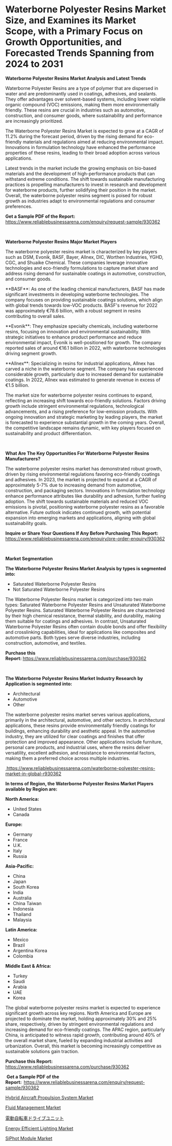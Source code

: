 <p><h1>Waterborne Polyester Resins Market Size, and Examines its Market Scope, with a Primary Focus on Growth Opportunities, and Forecasted Trends Spanning from 2024 to 2031</h1></p><p><strong>Waterborne Polyester Resins Market Analysis and Latest Trends</strong></p>
<p><p>Waterborne Polyester Resins are a type of polymer that are dispersed in water and are predominantly used in coatings, adhesives, and sealants. They offer advantages over solvent-based systems, including lower volatile organic compound (VOC) emissions, making them more environmentally friendly. These resins are crucial in industries such as automotive, construction, and consumer goods, where sustainability and performance are increasingly prioritized.</p><p>The Waterborne Polyester Resins Market is expected to grow at a CAGR of 11.2% during the forecast period, driven by the rising demand for eco-friendly materials and regulations aimed at reducing environmental impact. Innovations in formulation technology have enhanced the performance properties of these resins, leading to their broad adoption across various applications. </p><p>Latest trends in the market include the growing emphasis on bio-based materials and the development of high-performance products that can withstand extreme conditions. The shift towards sustainable manufacturing practices is propelling manufacturers to invest in research and development for waterborne products, further solidifying their position in the market. Overall, the waterborne polyester resins segment is poised for robust growth as industries adapt to environmental regulations and consumer preferences.</p></p>
<p><strong>Get a Sample PDF of the Report:&nbsp;</strong> <a href="https://www.reliablebusinessarena.com/enquiry/request-sample/930362">https://www.reliablebusinessarena.com/enquiry/request-sample/930362</a></p>
<p>&nbsp;</p>
<p><strong>Waterborne Polyester Resins Major Market Players</strong></p>
<p><p>The waterborne polyester resins market is characterized by key players such as DSM, Evonik, BASF, Bayer, Allnex, DIC, Worthen Industries, YGHD, CGC, and Shuaike Chemical. These companies leverage innovative technologies and eco-friendly formulations to capture market share and address rising demand for sustainable coatings in automotive, construction, and consumer goods.</p><p>**BASF**: As one of the leading chemical manufacturers, BASF has made significant investments in developing waterborne technologies. The company focuses on providing sustainable coatings solutions, which align with global trends towards low-VOC products. BASF's revenue for 2022 was approximately €78.6 billion, with a robust segment in resins contributing to overall sales.</p><p>**Evonik**: They emphasize specialty chemicals, including waterborne resins, focusing on innovation and environmental sustainability. With strategic initiatives to enhance product performance and reduce environmental impact, Evonik is well-positioned for growth. The company reported sales of around €16.1 billion in 2022, with waterborne technologies driving segment growth.</p><p>**Allnex**: Specializing in resins for industrial applications, Allnex has carved a niche in the waterborne segment. The company has experienced considerable growth, particularly due to increased demand for sustainable coatings. In 2022, Allnex was estimated to generate revenue in excess of €1.5 billion.</p><p>The market size for waterborne polyester resins continues to expand, reflecting an increasing shift towards eco-friendly solutions. Factors driving growth include stringent environmental regulations, technological advancements, and a rising preference for low-emission products. With ongoing innovation and strategic marketing by leading players, the market is forecasted to experience substantial growth in the coming years. Overall, the competitive landscape remains dynamic, with key players focused on sustainability and product differentiation.</p></p>
<p>&nbsp;</p>
<p><strong>What Are The Key Opportunities For Waterborne Polyester Resins Manufacturers?</strong></p>
<p><p>The waterborne polyester resins market has demonstrated robust growth, driven by rising environmental regulations favoring eco-friendly coatings and adhesives. In 2023, the market is projected to expand at a CAGR of approximately 5-7% due to increasing demand from automotive, construction, and packaging sectors. Innovations in formulation technology enhance performance attributes like durability and adhesion, further fueling adoption. The shift towards sustainable materials and reduced VOC emissions is pivotal, positioning waterborne polyester resins as a favorable alternative. Future outlook indicates continued growth, with potential expansion into emerging markets and applications, aligning with global sustainability goals.</p></p>
<p><strong>Inquire or Share Your Questions If Any Before Purchasing This Report:</strong> <a href="https://www.reliablebusinessarena.com/enquiry/pre-order-enquiry/930362">https://www.reliablebusinessarena.com/enquiry/pre-order-enquiry/930362</a></p>
<p>&nbsp;</p>
<p><strong>Market Segmentation</strong></p>
<p><strong>The Waterborne Polyester Resins Market Analysis by types is segmented into:</strong></p>
<p><ul><li>Saturated Waterborne Polyester Resins</li><li>Not Saturated Waterborne Polyester Resins</li></ul></p>
<p><p>The Waterborne Polyester Resins market is categorized into two main types: Saturated Waterborne Polyester Resins and Unsaturated Waterborne Polyester Resins. Saturated Waterborne Polyester Resins are characterized by their high chemical resistance, thermal stability, and durability, making them suitable for coatings and adhesives. In contrast, Unsaturated Waterborne Polyester Resins often contain double bonds and offer flexibility and crosslinking capabilities, ideal for applications like composites and automotive parts. Both types serve diverse industries, including construction, automotive, and textiles.</p></p>
<p><strong>Purchase this Report:&nbsp;</strong><a href="https://www.reliablebusinessarena.com/purchase/930362">https://www.reliablebusinessarena.com/purchase/930362</a></p>
<p>&nbsp;</p>
<p><strong>The Waterborne Polyester Resins Market Industry Research by Application is segmented into:</strong></p>
<p><ul><li>Architectural</li><li>Automotive</li><li>Other</li></ul></p>
<p><p>The waterborne polyester resins market serves various applications, primarily in the architectural, automotive, and other sectors. In architectural applications, these resins provide environmentally friendly coatings for buildings, enhancing durability and aesthetic appeal. In the automotive industry, they are utilized for clear coatings and finishes that offer protection and improved appearance. Other applications include furniture, personal care products, and industrial uses, where the resins deliver versatility, excellent adhesion, and resistance to environmental factors, making them a preferred choice across multiple industries.</p></p>
<p><a href="https://www.reliablebusinessarena.com/waterborne-polyester-resins-market-in-global-r930362">&nbsp;https://www.reliablebusinessarena.com/waterborne-polyester-resins-market-in-global-r930362</a></p>
<p><strong>In terms of Region, the Waterborne Polyester Resins Market Players available by Region are:</strong></p>
<p>
    <p> <strong> North America: </strong>
        <ul>
            <li>United States</li>
            <li>Canada</li>
        </ul>
        </p> 
    <p> <strong> Europe: </strong>
        <ul>
            <li>Germany</li>
            <li>France</li>
            <li>U.K.</li>
            <li>Italy</li>
            <li>Russia</li>
        </ul>
        </p> 
    <p> <strong> Asia-Pacific: </strong>
        <ul>
            <li>China</li>
            <li>Japan</li>
            <li>South Korea</li>
            <li>India</li>
            <li>Australia</li>
            <li>China Taiwan</li>
            <li>Indonesia</li>
            <li>Thailand</li>
            <li>Malaysia</li>
        </ul>
        </p> 
    <p> <strong> Latin America: </strong>
        <ul>
            <li>Mexico</li>
            <li>Brazil</li>
            <li>Argentina Korea</li>
            <li>Colombia</li>
        </ul>
        </p> 
    <p> <strong> Middle East & Africa: </strong>
        <ul>
            <li>Turkey</li>
            <li>Saudi</li>
            <li>Arabia</li>
            <li>UAE</li>
            <li>Korea</li>
        </ul>
    </p>
    </p>
<p><p>The global waterborne polyester resins market is expected to experience significant growth across key regions. North America and Europe are projected to dominate the market, holding approximately 30% and 25% share, respectively, driven by stringent environmental regulations and increasing demand for eco-friendly coatings. The APAC region, particularly China, is anticipated to witness rapid growth, contributing around 40% of the overall market share, fueled by expanding industrial activities and urbanization. Overall, this market is becoming increasingly competitive as sustainable solutions gain traction.</p></p>
<p><strong>Purchase this Report: </strong><a href="https://www.reliablebusinessarena.com/purchase/930362">https://www.reliablebusinessarena.com/purchase/930362</a></p>
<p>&nbsp;<strong>Get a Sample PDF of the Report:&nbsp;&nbsp;</strong><a href="https://www.reliablebusinessarena.com/enquiry/request-sample/930362">https://www.reliablebusinessarena.com/enquiry/request-sample/930362</a></p>
<p><strong></strong></p>
<p><p><a href="https://medium.com/@sam.gray5456/this-report-aims-to-provide-a-comprehensive-presentation-of-the-global-market-for-hybrid-aircraft-b2c61ea66c37">Hybrid Aircraft Propulsion System Market</a></p><p><a href="https://www.linkedin.com/pulse/what-innovations-market-trends-shaping-fluid-management-owlgf?trackingId=H5z98pKxQ8SE8EO84dpXng%3D%3D">Fluid Management Market</a></p><p><a href="https://medium.com/@ismaelblick2023/%E3%82%B0%E3%83%AD%E3%83%BC%E3%83%90%E3%83%AB%E9%9B%BB%E5%8B%95%E8%87%AA%E8%BB%A2%E8%BB%8A%E3%83%89%E3%83%A9%E3%82%A4%E3%83%96%E3%83%A6%E3%83%8B%E3%83%83%E3%83%88%E5%B8%82%E5%A0%B4%E5%88%86%E6%9E%90-%E4%B8%BB%E8%A6%81%E5%B8%82%E5%A0%B4%E3%83%88%E3%83%AC%E3%83%B3%E3%83%89%E3%81%A8%E5%B0%86%E6%9D%A5%E4%BA%88%E6%B8%AC-2024%E5%B9%B4-2031%E5%B9%B4-529d7400a245">電動自転車ドライブユニット</a></p><p><a href="https://www.linkedin.com/pulse/what-emerging-market-trends-energy-efficient-lighting-detailed-8hbvf?trackingId=MF991uPvQfWTCWTcM2qULA%3D%3D">Energy Efficient Lighting Market</a></p><p><a href="https://issuu.com/reportprime-2/docs/siphot-module-market-size-2030.pptx_37d19bacedf0c0">SiPhot Module Market</a></p></p>